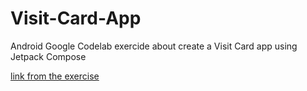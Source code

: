 # Visit-Card-App
Android Google Codelab exercide about create a Visit Card app using Jetpack Compose

[link from the exercise](https://developer.android.com/codelabs/basic-android-kotlin-compose-business-card?hl=pt-br&continue=https%3A%2F%2Fdeveloper.android.com%2Fcourses%2Fpathways%2Fandroid-basics-compose-unit-1-pathway-3%3Fhl%3Dpt-br%23codelab-https%3A%2F%2Fdeveloper.android.com%2Fcodelabs%2Fbasic-android-kotlin-compose-business-card#0)
